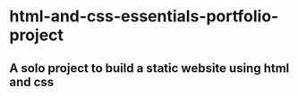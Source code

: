 # html-and-css-essentials-portfolio-project

## A solo project to build a static website using html and css 
